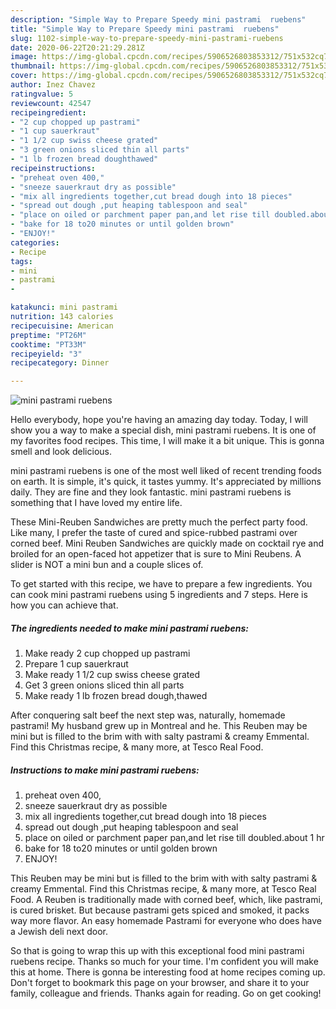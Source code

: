 ```yaml
---
description: "Simple Way to Prepare Speedy mini pastrami  ruebens"
title: "Simple Way to Prepare Speedy mini pastrami  ruebens"
slug: 1102-simple-way-to-prepare-speedy-mini-pastrami-ruebens
date: 2020-06-22T20:21:29.281Z
image: https://img-global.cpcdn.com/recipes/5906526803853312/751x532cq70/mini-pastrami-ruebens-recipe-main-photo.jpg
thumbnail: https://img-global.cpcdn.com/recipes/5906526803853312/751x532cq70/mini-pastrami-ruebens-recipe-main-photo.jpg
cover: https://img-global.cpcdn.com/recipes/5906526803853312/751x532cq70/mini-pastrami-ruebens-recipe-main-photo.jpg
author: Inez Chavez
ratingvalue: 5
reviewcount: 42547
recipeingredient:
- "2 cup chopped up pastrami"
- "1 cup sauerkraut"
- "1 1/2 cup swiss cheese grated"
- "3 green onions sliced thin all parts"
- "1 lb frozen bread doughthawed"
recipeinstructions:
- "preheat oven 400,"
- "sneeze sauerkraut dry as possible"
- "mix all ingredients together,cut bread dough into 18 pieces"
- "spread out dough ,put heaping tablespoon and seal"
- "place on oiled or parchment paper pan,and let rise till doubled.about 1 hr"
- "bake for 18 to20 minutes or until golden brown"
- "ENJOY!"
categories:
- Recipe
tags:
- mini
- pastrami
- 

katakunci: mini pastrami  
nutrition: 143 calories
recipecuisine: American
preptime: "PT26M"
cooktime: "PT33M"
recipeyield: "3"
recipecategory: Dinner

---
```



![mini pastrami  ruebens](https://img-global.cpcdn.com/recipes/5906526803853312/751x532cq70/mini-pastrami-ruebens-recipe-main-photo.jpg)

Hello everybody, hope you're having an amazing day today. Today, I will show you a way to make a special dish, mini pastrami  ruebens. It is one of my favorites food recipes. This time, I will make it a bit unique. This is gonna smell and look delicious.

mini pastrami  ruebens is one of the most well liked of recent trending foods on earth. It is simple, it's quick, it tastes yummy. It's appreciated by millions daily. They are fine and they look fantastic. mini pastrami  ruebens is something that I have loved my entire life.

These Mini-Reuben Sandwiches are pretty much the perfect party food. Like many, I prefer the taste of cured and spice-rubbed pastrami over corned beef. Mini Reuben Sandwiches are quickly made on cocktail rye and broiled for an open-faced hot appetizer that is sure to Mini Reubens. A slider is NOT a mini bun and a couple slices of.


To get started with this recipe, we have to prepare a few ingredients. You can cook mini pastrami  ruebens using 5 ingredients and 7 steps. Here is how you can achieve that.

<!--inarticleads1-->

##### The ingredients needed to make mini pastrami  ruebens:

1. Make ready 2 cup chopped up pastrami
1. Prepare 1 cup sauerkraut
1. Make ready 1 1/2 cup swiss cheese grated
1. Get 3 green onions sliced thin all parts
1. Make ready 1 lb frozen bread dough,thawed


After conquering salt beef the next step was, naturally, homemade pastrami! My husband grew up in Montreal and he. This Reuben may be mini but is filled to the brim with with salty pastrami &amp; creamy Emmental. Find this Christmas recipe, &amp; many more, at Tesco Real Food. 

<!--inarticleads2-->

##### Instructions to make mini pastrami  ruebens:

1. preheat oven 400,
1. sneeze sauerkraut dry as possible
1. mix all ingredients together,cut bread dough into 18 pieces
1. spread out dough ,put heaping tablespoon and seal
1. place on oiled or parchment paper pan,and let rise till doubled.about 1 hr
1. bake for 18 to20 minutes or until golden brown
1. ENJOY!


This Reuben may be mini but is filled to the brim with with salty pastrami &amp; creamy Emmental. Find this Christmas recipe, &amp; many more, at Tesco Real Food. A Reuben is traditionally made with corned beef, which, like pastrami, is cured brisket. But because pastrami gets spiced and smoked, it packs way more flavor. An easy homemade Pastrami for everyone who does have a Jewish deli next door. 

So that is going to wrap this up with this exceptional food mini pastrami  ruebens recipe. Thanks so much for your time. I'm confident you will make this at home. There is gonna be interesting food at home recipes coming up. Don't forget to bookmark this page on your browser, and share it to your family, colleague and friends. Thanks again for reading. Go on get cooking!
